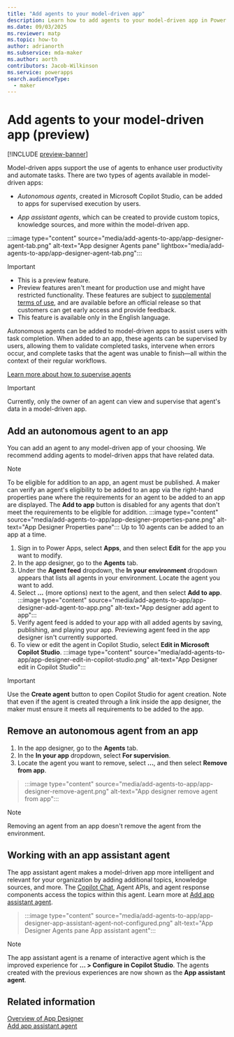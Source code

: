 ```yaml
---
title: "Add agents to your model-driven app" 
description: Learn how to add agents to your model-driven app in Power Apps.
ms.date: 09/03/2025
ms.reviewer: matp
ms.topic: how-to
author: adrianorth
ms.subservice: mda-maker
ms.author: aorth
contributors: Jacob-Wilkinson
ms.service: powerapps
search.audienceType: 
  - maker
---
```

# Add agents to your model-driven app (preview)

[!INCLUDE [preview-banner](~/../shared-content/shared/preview-includes/preview-banner.md)]

Model-driven apps support the use of agents to enhance user productivity and automate tasks. There are two types of agents available in model-driven apps: 

- *Autonomous agents*, created in Microsoft Copilot Studio, can be added to apps for supervised execution by users.

- *App assistant agents*, which can be created to provide custom topics, knowledge sources, and more within the model-driven app.

:::image type="content" source="media/add-agents-to-app/app-designer-agent-tab.png" alt-text="App designer Agents pane" lightbox="media/add-agents-to-app/app-designer-agent-tab.png":::

> [!IMPORTANT]
>
> - This is a preview feature.
> - Preview features aren't meant for production use and might have restricted functionality. These features are subject to [supplemental terms of use](https://go.microsoft.com/fwlink/?linkid=2216214), and are available before an official release so that customers can get early access and provide feedback.
> - This feature is available only in the English language.

Autonomous agents can be added to model-driven apps to assist users with task completion. When added to an app, these agents can be supervised by users, allowing them to validate completed tasks, intervene when errors occur, and complete tasks that the agent was unable to finish—all within the context of their regular workflows.

[Learn more about how to supervise agents](../../user/supervise-agents-with-agent-feed.md)

> [!IMPORTANT]
> Currently, only the owner of an agent can view and supervise that agent's data in a model-driven app.

## Add an autonomous agent to an app

You can add an agent to any model-driven app of your choosing. We recommend adding agents to model-driven apps that have related data. 

> [!NOTE]
> To be eligible for addition to an app, an agent must be published. A maker can verify an agent's eligibility to be added to an app via the right-hand properties pane where the requirements for an agent to be added to an app are displayed. The **Add to app** button is disabled for any agents that don't meet the requirements to be eligible for addition.
:::image type="content" source="media/add-agents-to-app/app-designer-properties-pane.png" alt-text="App Designer Properties pane":::
> Up to 10 agents can be added to an app at a time.

1. Sign in to Power Apps, select **Apps**, and then select **Edit** for the app you want to modify.
1. In the app designer, go to the **Agents** tab.
1. Under the **Agent feed** dropdown, the **In your environment** dropdown appears that lists all agents in your environment. Locate the agent you want to add.
1. Select **...** (more options) next to the agent, and then select **Add to app**.
    :::image type="content" source="media/add-agents-to-app/app-designer-add-agent-to-app.png" alt-text="App designer add agent to app":::
1. Verify agent feed is added to your app with all added agents by saving, publishing, and playing your app. Previewing agent feed in the app designer isn't currently supported.
1. To view or edit the agent in Copilot Studio, select **Edit in Microsoft Copilot Studio**.
   :::image type="content" source="media/add-agents-to-app/app-designer-edit-in-copilot-studio.png" alt-text="App Designer edit in Copilot Studio":::

> [!IMPORTANT]
> Use the **Create agent** button to open Copilot Studio for agent creation. Note that even if the agent is created through a link inside the app designer, the maker must ensure it meets all requirements to be added to the app.

## Remove an autonomous agent from an app

1. In the app designer, go to the **Agents** tab.
1. In the **In your app** dropdown, select **For supervision**.
1. Locate the agent you want to remove, select **...**, and then select **Remove from app**.

> :::image type="content" source="media/add-agents-to-app/app-designer-remove-agent.png" alt-text="App designer remove agent from app":::

> [!NOTE]
> Removing an agent from an app doesn't remove the agent from the environment.

## Working with an app assistant agent

The app assistant agent makes a model-driven app more intelligent and relevant for your organization by adding additional topics, knowledge sources, and more. The [Copilot Chat](add-ai-copilot.md), Agent APIs, and agent response components access the topics within this agent. Learn more at [Add app assistant agent](add-app-assistantagent.md).

> :::image type="content" source="media/add-agents-to-app/app-designer-app-assistant-agent-not-configured.png" alt-text="App Designer Agents pane App assistant agent":::

> [!NOTE]
> The app assistant agent is a rename of interactive agent which is the improved experience for **... > Configure in Copilot Studio**. The agents created with the previous experiences are now shown as the **App assistant agent**.

## Related information

[Overview of App Designer](app-designer-overview.md)<br/>
[Add app assistant agent](add-app-assistantagent.md)
